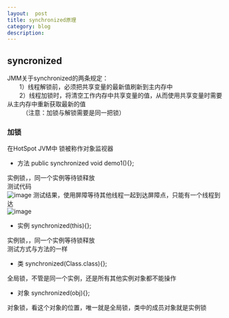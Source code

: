 ```yaml
---
layout:  post
title: synchronized原理
category: blog
description: 
---
```



## syncronized

JMM关于synchronized的两条规定：  
　　1）线程解锁前，必须把共享变量的最新值刷新到主内存中  
　　2）线程加锁时，将清空工作内存中共享变量的值，从而使用共享变量时需要从主内存中重新获取最新的值  
　　　（注意：加锁与解锁需要是同一把锁）  


### 加锁

在HotSpot JVM中 锁被称作对象监视器  

* 方法 public synchronized void demo1(){};

实例锁，，同一个实例等待锁释放  
测试代码  
![image](https://user-images.githubusercontent.com/26774647/46900460-11652f80-ced5-11e8-987c-0babb41b11d2.png)
测试结果，使用屏障等待其他线程一起到达屏障点，只能有一个线程到达  
![image](https://user-images.githubusercontent.com/26774647/46900478-5be6ac00-ced5-11e8-8019-6f86d9f6f95d.png)


* 实例 synchronized(this){};

实例锁，，同一个实例等待锁释放  
测试方式与方法的一样  

* 类 synchronized(Class.class){};

全局锁，不管是同一个实例，还是所有其他实例对象都不能操作

* 对象 synchronized(obj){};

对象锁，看这个对象的位置，唯一就是全局锁，类中的成员对象就是实例锁
